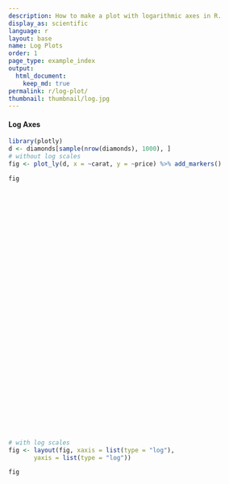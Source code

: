 ```yaml
---
description: How to make a plot with logarithmic axes in R.
display_as: scientific
language: r
layout: base
name: Log Plots
order: 1
page_type: example_index
output:
  html_document:
    keep_md: true
permalink: r/log-plot/
thumbnail: thumbnail/log.jpg
---
```



#### Log Axes


```r
library(plotly)
d <- diamonds[sample(nrow(diamonds), 1000), ]
# without log scales
fig <- plot_ly(d, x = ~carat, y = ~price) %>% add_markers()

fig
```

<div id="htmlwidget-3757de9b0c36b1dc346e" style="width:672px;height:480px;" class="plotly html-widget"></div>
<script type="application/json" data-for="htmlwidget-3757de9b0c36b1dc346e">{"x":{"visdat":{"1a2b72b17394":["function () ","plotlyVisDat"]},"cur_data":"1a2b72b17394","attrs":{"1a2b72b17394":{"x":{},"y":{},"alpha_stroke":1,"sizes":[10,100],"spans":[1,20],"type":"scatter","mode":"markers","inherit":true}},"layout":{"margin":{"b":40,"l":60,"t":25,"r":10},"xaxis":{"domain":[0,1],"automargin":true,"title":"carat"},"yaxis":{"domain":[0,1],"automargin":true,"title":"price"},"hovermode":"closest","showlegend":false},"source":"A","config":{"showSendToCloud":false},"data":[{"x":[0.25,0.36,0.7,1.14,0.62,0.24,0.7,0.44,1.2,0.71,0.9,0.33,0.7,1.21,1.71,0.51,1.26,1.02,0.9,0.41,0.5,0.79,0.9,0.34,1.09,1.51,0.33,1,1.03,1,0.42,1.5,1.27,0.59,0.42,0.9,1.01,0.51,1.26,0.52,1.01,1.22,0.52,0.56,0.54,0.42,0.31,2.22,0.3,1.22,0.43,0.71,0.4,0.56,0.56,1.04,0.24,1.28,0.42,0.4,0.33,0.4,0.62,0.9,1.01,0.71,0.3,1,0.9,0.9,0.52,0.33,0.9,0.51,1.05,0.55,1.21,1.23,0.38,1.31,1.08,0.3,1.2,0.53,0.3,0.34,0.72,0.71,0.5,1.1,0.38,0.9,1.5,0.33,0.42,0.31,0.3,0.55,0.3,0.9,1.5,1.08,0.56,0.72,0.33,0.7,0.23,0.7,0.98,0.42,1.01,0.88,0.43,0.3,0.41,2.05,0.32,0.31,1.2,1.36,0.24,1.12,1.52,0.38,0.54,0.49,0.31,0.33,0.71,0.9,0.9,1.28,0.31,2.09,0.71,0.26,0.31,0.71,0.72,0.38,1.06,1.11,1.07,0.31,1,0.51,0.3,0.41,0.32,1.13,0.31,0.51,1.7,0.34,0.52,0.3,0.42,0.5,0.51,0.24,0.8,0.6,0.31,0.3,0.41,0.33,0.82,1.13,0.3,1.75,1,1.6,0.4,0.73,1,0.33,0.41,0.7,0.3,1.05,0.72,0.7,0.31,0.32,0.56,0.3,0.43,0.92,0.31,1.31,0.36,0.72,1.5,1.01,0.41,0.57,5.01,1.01,0.43,0.78,0.44,0.33,0.7,1.01,0.96,1.41,0.73,0.55,1.51,0.78,0.41,0.3,0.89,1.5,0.58,0.56,0.71,1.05,0.42,1.01,1,1.01,0.51,0.42,0.3,0.78,0.29,0.71,0.53,1.5,0.91,0.7,1.21,2.01,0.9,0.54,0.73,0.56,1,0.9,0.42,0.86,1,0.38,0.6,0.71,0.32,1.13,0.6,0.73,1.8,0.32,0.76,1.01,0.4,0.37,0.33,1.23,1.31,0.53,0.38,1,0.53,0.31,0.7,1.5,0.58,0.7,0.51,0.44,1.51,1,1.07,0.29,0.36,0.53,0.9,0.42,0.74,0.72,0.73,1.13,0.32,1.01,0.7,0.76,0.9,2.01,0.52,1.03,0.52,1.32,0.52,0.41,0.51,1.22,2.01,0.24,0.7,0.35,1.33,1.01,0.31,1,1.01,1.43,1.01,0.3,0.37,0.9,0.31,1.33,0.3,0.3,0.9,0.62,0.35,0.7,1.6,0.51,0.56,0.38,0.36,0.71,1.36,1,0.3,0.9,0.71,1.18,0.27,0.74,0.3,0.8,0.9,2.1,0.3,0.51,0.51,0.73,1.91,0.51,0.33,0.33,2.05,0.77,0.31,0.41,0.3,1.25,0.9,2,0.73,0.63,1.05,0.82,0.32,0.28,1.75,0.42,0.81,1.39,0.54,1.05,0.38,2.19,0.93,1.36,0.6,0.51,1.56,0.41,0.9,1.5,0.55,1.06,0.84,0.35,0.3,1.53,0.35,2.04,1.66,1.12,1.06,0.37,1.01,0.3,0.36,1.15,0.71,0.84,1.01,2.02,1.15,0.44,1.01,1.29,0.3,0.71,0.91,0.8,0.3,1.01,0.31,0.23,0.3,0.71,0.27,1.29,0.32,0.34,0.51,1.19,0.73,1.01,1.58,0.34,1.22,0.35,1,0.43,0.38,0.7,0.32,0.41,1.59,2,1.51,1.02,1.07,0.31,0.28,0.43,1.01,1.01,0.71,0.58,0.3,0.51,0.79,1.07,0.34,0.31,0.41,0.32,0.33,0.43,1.24,0.3,0.5,0.35,0.76,1.01,1.06,1.01,2.15,0.9,0.5,0.4,0.5,0.7,0.77,0.8,0.38,0.38,0.52,1,0.31,0.32,0.7,1.01,1.01,1.55,0.33,1.13,2.1,1.23,2.01,0.9,1,0.9,0.57,1,1.1,0.28,0.51,0.44,0.75,0.37,1.12,1,0.7,0.7,0.38,1,0.31,0.3,0.73,0.3,0.35,0.41,1.27,0.36,1.35,0.9,0.61,2.19,0.64,2.01,0.54,1.03,0.8,0.9,1.1,0.39,1.52,1.06,1.01,1.02,0.81,0.5,1.01,0.4,1,0.92,0.3,0.23,0.33,0.93,0.41,0.31,0.3,1.01,0.85,0.41,0.23,0.8,0.72,1.35,2.02,0.3,0.76,1.15,0.3,0.3,0.33,0.43,1,1.06,0.4,1.05,1.12,1.05,1.52,1.25,0.36,0.31,0.3,0.7,2.03,0.4,1.02,0.41,1.07,0.95,0.4,0.7,0.39,0.3,1,1.23,0.3,0.51,0.38,0.5,2.07,1.01,2.01,0.34,0.9,0.32,0.31,0.24,0.52,0.41,0.35,2.61,0.63,0.81,0.71,2.01,1.19,0.26,0.73,0.41,0.81,0.4,0.31,0.35,0.71,0.33,1.18,0.31,1.01,0.53,1.11,1.42,0.9,0.29,0.91,0.31,1.41,1.75,1,0.32,0.32,0.33,1.5,0.41,0.51,1.02,0.7,1.71,0.9,0.61,1.23,1.12,0.32,1.26,0.51,0.5,1.02,0.41,0.9,0.77,0.52,0.9,0.45,0.35,0.61,2.07,0.41,0.48,0.33,1.02,0.37,0.75,0.5,1.21,0.31,1,0.4,0.34,1.2,1.04,0.78,2.01,1.01,0.39,1.53,1.77,0.3,0.9,1.23,0.51,1.47,1,0.31,0.7,0.5,2.1,1.5,1.18,0.33,0.71,1.03,0.35,1.53,0.31,0.33,0.47,0.58,0.32,1.14,1.68,0.31,0.41,1.03,0.78,0.34,0.39,0.25,0.64,1.61,0.37,1.1,0.41,1.97,0.28,0.7,1.1,0.38,0.33,0.38,1.51,0.9,0.71,0.23,0.3,0.74,1.03,0.54,0.3,0.7,1.53,1.01,1.18,0.3,0.78,0.9,0.52,0.93,0.7,0.31,1.01,0.7,0.82,1.41,1.01,1.53,0.7,0.74,0.43,0.56,1.03,1.02,0.54,0.24,0.45,0.7,0.35,0.56,0.32,0.7,0.4,0.42,2,0.3,0.3,0.9,0.34,0.5,0.36,1.26,0.74,0.5,1,0.49,1.17,0.46,0.7,0.32,0.71,0.31,0.77,0.31,0.41,0.7,1.01,0.35,1.5,1,0.3,1.57,1.26,1.01,0.9,1.2,1.01,0.71,1.02,1.2,0.34,0.58,1.17,1.02,1.51,1.59,0.5,1.23,0.7,0.58,1.03,0.54,1.31,0.51,1.01,0.7,1.02,1.15,0.46,0.82,0.31,0.54,0.61,0.91,0.81,0.84,0.33,0.7,0.72,0.38,0.9,0.73,1.53,1.51,0.42,0.78,0.72,0.7,0.24,0.3,1.25,1.72,1.01,0.96,1,1.14,1.28,0.44,1.2,0.32,0.7,0.3,0.52,1.54,0.7,1.01,0.8,0.3,1.5,0.34,1.62,1.23,1.01,2.01,1.23,0.35,0.31,0.36,0.31,1.13,0.3,1.14,0.79,1.51,1.04,1.1,0.3,1.1,0.53,0.92,1.12,1.52,1.51,0.52,0.3,1.39,0.56,0.9,1.02,0.7,0.4,1.25,0.73,0.54,2.01,1.2,0.3,0.34,1.28,0.41,2.01,1.51,0.52,0.7,0.34,0.51,0.41,0.7,1.02,0.31,0.92,1.03,0.41,1,1.05,1.1,0.26,1.21,0.45,0.71,0.55,1.53,0.71,0.72,0.41,2.01,0.73,2.34,1.52,0.7,0.3,1.04,0.25,0.33,1.3,0.63,0.37,1.01,1.43,1.04,0.5,0.32,1.51,1.52,0.57,0.54,2.48,0.41,2.05,0.57,0.31,1.11,1.01,1,2.03,0.44,1.5,0.51,0.75,0.5,1.53,0.33,0.3,0.53,1.11,0.51,0.27,0.72,0.72,0.41,1.01,0.3,0.4,0.72,1.45,0.7,0.52,0.56,0.3,0.71,1.05,1.61,0.85,1.2,0.7,1.46,0.9,0.53,0.4,0.56,1.35,0.52,0.32,1.01,0.87,0.34,1.1,1.51,1.1,0.77,2.01,0.32,1.26,1.7,0.52,0.59,0.9,0.31,1.13,0.7,0.57,0.71,0.32,1.11,1.01,0.91,0.73],"y":[438,877,2394,6681,1841,478,2388,810,8334,1774,3975,572,3450,10232,14292,2075,6068,7253,4155,1015,1635,2904,3225,803,4046,11487,780,5197,4586,8154,1179,7308,6162,1352,660,4187,6504,1046,6318,1605,4672,6607,1689,1304,1560,898,1046,14662,610,8950,919,2823,840,1286,2442,5689,485,4636,992,666,854,1050,2206,4382,9243,2104,710,10046,4479,3478,1229,868,3574,1628,3234,1415,6134,7260,988,5429,10292,675,7294,1766,545,956,1929,3229,1015,5544,918,3722,6770,854,833,628,526,1975,605,3512,14281,6586,1723,2218,723,3901,530,2516,4479,1103,6618,4334,1433,491,683,16148,828,680,13474,5103,752,4641,16636,1070,1662,1294,840,666,2173,3246,5312,6583,942,15339,2400,554,557,4380,3495,1095,6128,10053,5498,625,4036,1953,605,1043,990,4712,698,1602,13949,596,1847,622,653,2579,2745,492,4043,2444,447,541,613,901,3159,4303,542,17343,5082,6272,606,2596,7812,781,827,2283,541,4018,2295,2184,734,533,1259,500,1318,3936,734,11531,439,2626,14234,3054,1295,1949,18018,4260,1433,3184,684,666,2536,4821,3945,7339,3429,1881,13986,1954,1007,605,2955,7368,1884,1394,2502,4116,882,4706,6451,7597,1354,1013,878,2970,507,2452,1813,9900,3546,2437,8294,16733,3425,1993,2821,1819,6600,4036,838,3418,4861,812,1295,2494,867,7756,1402,1927,9979,837,2800,5051,1206,1124,1021,5951,6137,1956,812,5546,1917,461,2762,5460,1761,2364,1125,1040,12202,3575,4764,664,600,1683,3447,773,2805,2314,3288,7066,756,4378,5539,2593,4381,14745,1815,7533,2012,9572,1369,1015,1781,5160,16499,678,2421,522,6963,4191,734,6822,4608,9450,4955,1013,874,3574,628,7325,819,844,3398,2344,767,2289,12467,1619,1791,1402,537,2547,5310,4308,477,4082,2964,4071,490,1985,552,3502,4514,18648,863,1709,1758,3342,15241,1769,917,445,16446,3786,489,754,447,7924,3303,11899,2351,2127,5833,3224,756,429,16632,847,3323,12744,1944,5557,968,18475,4250,7592,2385,1749,13299,613,3519,9072,1667,6060,6399,522,945,11078,984,18066,6025,4766,5459,874,5532,789,471,5152,2096,2593,3190,14790,4838,1155,6905,5237,567,2954,4439,1232,694,4416,732,530,608,2416,463,7802,673,626,1359,5598,3705,3297,11491,540,7623,744,5026,774,1327,3384,612,1061,9707,13320,12738,4712,4752,408,828,1120,7179,4749,2606,2041,382,1925,3710,7483,612,914,961,912,741,993,7660,526,1397,1116,2788,4693,7706,6159,13317,3750,1935,810,1140,2437,2898,2517,1212,633,1151,3629,462,672,2473,4821,4416,8593,574,7808,11923,5889,14040,4505,4704,3736,1728,3265,5278,522,1104,1194,3085,876,4422,4861,2376,2850,924,5082,582,432,4372,911,630,604,8941,523,6884,4497,2161,18693,2074,17003,1195,4759,2833,3457,3696,651,10145,4602,4578,4708,3053,1845,3421,968,5051,4037,675,498,579,3562,969,558,886,3563,4530,1259,458,2553,3091,10378,12598,421,2682,7032,844,911,898,1250,6927,6062,667,4201,7091,5027,9552,8575,631,853,499,3287,16309,694,5058,827,4949,4711,931,2686,616,1013,3965,4426,684,1925,751,1624,14476,5864,17313,438,3619,561,1046,668,1446,999,747,18756,1640,3324,2297,14067,4758,580,2276,784,3481,1021,816,851,2574,891,4211,695,10704,1783,5152,6894,3908,664,4029,789,11347,13393,4107,773,720,666,5808,904,1443,8818,2400,12416,4740,2833,6449,6087,954,8941,1974,1190,6047,791,2964,2830,1150,3267,729,798,2048,13800,818,994,1002,5217,487,2674,1187,5190,802,10046,1050,825,4301,3611,3267,14502,8569,921,7389,8109,610,3468,7687,2523,7438,7607,642,1896,1316,12121,8736,10308,957,3075,8742,1303,11178,571,752,1178,1761,854,4615,16985,462,1192,8398,1846,754,875,498,1873,10477,584,6987,866,14542,487,2535,3745,998,520,617,10514,4914,3251,530,605,3518,3876,1892,612,2657,14931,6108,3278,491,2444,3274,2092,3651,2352,557,3749,2874,2937,7738,3733,8034,2127,2609,916,1580,5241,7836,1847,449,1330,3920,522,2441,523,2940,666,961,12907,776,605,3950,725,1746,645,7400,3434,1431,7526,1336,5423,787,3145,645,2141,1046,3468,713,904,1790,3801,748,10406,5921,450,11040,5306,4989,3902,6324,6075,2306,10029,7603,686,1336,4423,5047,14844,9813,1436,4773,2330,2380,4078,978,6885,1781,4327,2352,3713,3735,1087,4931,544,1892,2544,9636,2797,2376,463,2409,3417,800,2883,3193,7539,9664,1400,2116,1864,2591,559,658,8099,12696,4574,3355,5002,4702,6811,759,5352,647,2507,675,1815,13110,2352,5010,2699,776,16409,765,11351,5412,4338,18295,11182,984,692,1006,942,6133,710,7079,3081,9301,6814,4312,574,5082,2230,3282,8633,12596,11746,1675,814,6544,1334,4269,9246,1806,1154,13096,2351,1377,13596,6985,506,961,6093,1105,16956,10588,1911,1675,596,1569,683,2818,5198,684,3723,4078,1154,5197,5197,5692,605,5387,1144,3431,2030,12499,2266,2732,969,8780,2712,11221,10968,2110,878,5662,395,675,6334,1641,957,6998,10609,10350,727,949,18806,16628,1684,1770,12883,1079,16793,2507,464,6129,7955,6132,9435,850,9173,1634,2381,1155,12499,456,673,1607,4101,1068,799,2724,3759,876,4666,766,900,2868,6455,2152,1223,2066,658,2654,6545,9439,3237,9641,2290,7146,6018,1607,828,1890,9302,2314,534,4320,2307,584,10701,15378,4725,2717,5696,589,9720,11781,1577,1195,3545,778,8430,2614,1942,2946,773,5550,10887,3298,2377],"type":"scatter","mode":"markers","marker":{"color":"rgba(31,119,180,1)","line":{"color":"rgba(31,119,180,1)"}},"error_y":{"color":"rgba(31,119,180,1)"},"error_x":{"color":"rgba(31,119,180,1)"},"line":{"color":"rgba(31,119,180,1)"},"xaxis":"x","yaxis":"y","frame":null}],"highlight":{"on":"plotly_click","persistent":false,"dynamic":false,"selectize":false,"opacityDim":0.2,"selected":{"opacity":1},"debounce":0},"shinyEvents":["plotly_hover","plotly_click","plotly_selected","plotly_relayout","plotly_brushed","plotly_brushing","plotly_clickannotation","plotly_doubleclick","plotly_deselect","plotly_afterplot","plotly_sunburstclick"],"base_url":"https://plot.ly"},"evals":[],"jsHooks":[]}</script>


```r
# with log scales
fig <- layout(fig, xaxis = list(type = "log"),
       yaxis = list(type = "log"))

fig
```

<div id="htmlwidget-666bbf36c8dfb38cd2e6" style="width:672px;height:480px;" class="plotly html-widget"></div>
<script type="application/json" data-for="htmlwidget-666bbf36c8dfb38cd2e6">{"x":{"visdat":{"1a2b72b17394":["function () ","plotlyVisDat"]},"cur_data":"1a2b72b17394","attrs":{"1a2b72b17394":{"x":{},"y":{},"alpha_stroke":1,"sizes":[10,100],"spans":[1,20],"type":"scatter","mode":"markers","inherit":true}},"layout":{"margin":{"b":40,"l":60,"t":25,"r":10},"xaxis":{"domain":[0,1],"automargin":true,"type":"log","title":"carat"},"yaxis":{"domain":[0,1],"automargin":true,"type":"log","title":"price"},"hovermode":"closest","showlegend":false},"source":"A","config":{"showSendToCloud":false},"data":[{"x":[0.25,0.36,0.7,1.14,0.62,0.24,0.7,0.44,1.2,0.71,0.9,0.33,0.7,1.21,1.71,0.51,1.26,1.02,0.9,0.41,0.5,0.79,0.9,0.34,1.09,1.51,0.33,1,1.03,1,0.42,1.5,1.27,0.59,0.42,0.9,1.01,0.51,1.26,0.52,1.01,1.22,0.52,0.56,0.54,0.42,0.31,2.22,0.3,1.22,0.43,0.71,0.4,0.56,0.56,1.04,0.24,1.28,0.42,0.4,0.33,0.4,0.62,0.9,1.01,0.71,0.3,1,0.9,0.9,0.52,0.33,0.9,0.51,1.05,0.55,1.21,1.23,0.38,1.31,1.08,0.3,1.2,0.53,0.3,0.34,0.72,0.71,0.5,1.1,0.38,0.9,1.5,0.33,0.42,0.31,0.3,0.55,0.3,0.9,1.5,1.08,0.56,0.72,0.33,0.7,0.23,0.7,0.98,0.42,1.01,0.88,0.43,0.3,0.41,2.05,0.32,0.31,1.2,1.36,0.24,1.12,1.52,0.38,0.54,0.49,0.31,0.33,0.71,0.9,0.9,1.28,0.31,2.09,0.71,0.26,0.31,0.71,0.72,0.38,1.06,1.11,1.07,0.31,1,0.51,0.3,0.41,0.32,1.13,0.31,0.51,1.7,0.34,0.52,0.3,0.42,0.5,0.51,0.24,0.8,0.6,0.31,0.3,0.41,0.33,0.82,1.13,0.3,1.75,1,1.6,0.4,0.73,1,0.33,0.41,0.7,0.3,1.05,0.72,0.7,0.31,0.32,0.56,0.3,0.43,0.92,0.31,1.31,0.36,0.72,1.5,1.01,0.41,0.57,5.01,1.01,0.43,0.78,0.44,0.33,0.7,1.01,0.96,1.41,0.73,0.55,1.51,0.78,0.41,0.3,0.89,1.5,0.58,0.56,0.71,1.05,0.42,1.01,1,1.01,0.51,0.42,0.3,0.78,0.29,0.71,0.53,1.5,0.91,0.7,1.21,2.01,0.9,0.54,0.73,0.56,1,0.9,0.42,0.86,1,0.38,0.6,0.71,0.32,1.13,0.6,0.73,1.8,0.32,0.76,1.01,0.4,0.37,0.33,1.23,1.31,0.53,0.38,1,0.53,0.31,0.7,1.5,0.58,0.7,0.51,0.44,1.51,1,1.07,0.29,0.36,0.53,0.9,0.42,0.74,0.72,0.73,1.13,0.32,1.01,0.7,0.76,0.9,2.01,0.52,1.03,0.52,1.32,0.52,0.41,0.51,1.22,2.01,0.24,0.7,0.35,1.33,1.01,0.31,1,1.01,1.43,1.01,0.3,0.37,0.9,0.31,1.33,0.3,0.3,0.9,0.62,0.35,0.7,1.6,0.51,0.56,0.38,0.36,0.71,1.36,1,0.3,0.9,0.71,1.18,0.27,0.74,0.3,0.8,0.9,2.1,0.3,0.51,0.51,0.73,1.91,0.51,0.33,0.33,2.05,0.77,0.31,0.41,0.3,1.25,0.9,2,0.73,0.63,1.05,0.82,0.32,0.28,1.75,0.42,0.81,1.39,0.54,1.05,0.38,2.19,0.93,1.36,0.6,0.51,1.56,0.41,0.9,1.5,0.55,1.06,0.84,0.35,0.3,1.53,0.35,2.04,1.66,1.12,1.06,0.37,1.01,0.3,0.36,1.15,0.71,0.84,1.01,2.02,1.15,0.44,1.01,1.29,0.3,0.71,0.91,0.8,0.3,1.01,0.31,0.23,0.3,0.71,0.27,1.29,0.32,0.34,0.51,1.19,0.73,1.01,1.58,0.34,1.22,0.35,1,0.43,0.38,0.7,0.32,0.41,1.59,2,1.51,1.02,1.07,0.31,0.28,0.43,1.01,1.01,0.71,0.58,0.3,0.51,0.79,1.07,0.34,0.31,0.41,0.32,0.33,0.43,1.24,0.3,0.5,0.35,0.76,1.01,1.06,1.01,2.15,0.9,0.5,0.4,0.5,0.7,0.77,0.8,0.38,0.38,0.52,1,0.31,0.32,0.7,1.01,1.01,1.55,0.33,1.13,2.1,1.23,2.01,0.9,1,0.9,0.57,1,1.1,0.28,0.51,0.44,0.75,0.37,1.12,1,0.7,0.7,0.38,1,0.31,0.3,0.73,0.3,0.35,0.41,1.27,0.36,1.35,0.9,0.61,2.19,0.64,2.01,0.54,1.03,0.8,0.9,1.1,0.39,1.52,1.06,1.01,1.02,0.81,0.5,1.01,0.4,1,0.92,0.3,0.23,0.33,0.93,0.41,0.31,0.3,1.01,0.85,0.41,0.23,0.8,0.72,1.35,2.02,0.3,0.76,1.15,0.3,0.3,0.33,0.43,1,1.06,0.4,1.05,1.12,1.05,1.52,1.25,0.36,0.31,0.3,0.7,2.03,0.4,1.02,0.41,1.07,0.95,0.4,0.7,0.39,0.3,1,1.23,0.3,0.51,0.38,0.5,2.07,1.01,2.01,0.34,0.9,0.32,0.31,0.24,0.52,0.41,0.35,2.61,0.63,0.81,0.71,2.01,1.19,0.26,0.73,0.41,0.81,0.4,0.31,0.35,0.71,0.33,1.18,0.31,1.01,0.53,1.11,1.42,0.9,0.29,0.91,0.31,1.41,1.75,1,0.32,0.32,0.33,1.5,0.41,0.51,1.02,0.7,1.71,0.9,0.61,1.23,1.12,0.32,1.26,0.51,0.5,1.02,0.41,0.9,0.77,0.52,0.9,0.45,0.35,0.61,2.07,0.41,0.48,0.33,1.02,0.37,0.75,0.5,1.21,0.31,1,0.4,0.34,1.2,1.04,0.78,2.01,1.01,0.39,1.53,1.77,0.3,0.9,1.23,0.51,1.47,1,0.31,0.7,0.5,2.1,1.5,1.18,0.33,0.71,1.03,0.35,1.53,0.31,0.33,0.47,0.58,0.32,1.14,1.68,0.31,0.41,1.03,0.78,0.34,0.39,0.25,0.64,1.61,0.37,1.1,0.41,1.97,0.28,0.7,1.1,0.38,0.33,0.38,1.51,0.9,0.71,0.23,0.3,0.74,1.03,0.54,0.3,0.7,1.53,1.01,1.18,0.3,0.78,0.9,0.52,0.93,0.7,0.31,1.01,0.7,0.82,1.41,1.01,1.53,0.7,0.74,0.43,0.56,1.03,1.02,0.54,0.24,0.45,0.7,0.35,0.56,0.32,0.7,0.4,0.42,2,0.3,0.3,0.9,0.34,0.5,0.36,1.26,0.74,0.5,1,0.49,1.17,0.46,0.7,0.32,0.71,0.31,0.77,0.31,0.41,0.7,1.01,0.35,1.5,1,0.3,1.57,1.26,1.01,0.9,1.2,1.01,0.71,1.02,1.2,0.34,0.58,1.17,1.02,1.51,1.59,0.5,1.23,0.7,0.58,1.03,0.54,1.31,0.51,1.01,0.7,1.02,1.15,0.46,0.82,0.31,0.54,0.61,0.91,0.81,0.84,0.33,0.7,0.72,0.38,0.9,0.73,1.53,1.51,0.42,0.78,0.72,0.7,0.24,0.3,1.25,1.72,1.01,0.96,1,1.14,1.28,0.44,1.2,0.32,0.7,0.3,0.52,1.54,0.7,1.01,0.8,0.3,1.5,0.34,1.62,1.23,1.01,2.01,1.23,0.35,0.31,0.36,0.31,1.13,0.3,1.14,0.79,1.51,1.04,1.1,0.3,1.1,0.53,0.92,1.12,1.52,1.51,0.52,0.3,1.39,0.56,0.9,1.02,0.7,0.4,1.25,0.73,0.54,2.01,1.2,0.3,0.34,1.28,0.41,2.01,1.51,0.52,0.7,0.34,0.51,0.41,0.7,1.02,0.31,0.92,1.03,0.41,1,1.05,1.1,0.26,1.21,0.45,0.71,0.55,1.53,0.71,0.72,0.41,2.01,0.73,2.34,1.52,0.7,0.3,1.04,0.25,0.33,1.3,0.63,0.37,1.01,1.43,1.04,0.5,0.32,1.51,1.52,0.57,0.54,2.48,0.41,2.05,0.57,0.31,1.11,1.01,1,2.03,0.44,1.5,0.51,0.75,0.5,1.53,0.33,0.3,0.53,1.11,0.51,0.27,0.72,0.72,0.41,1.01,0.3,0.4,0.72,1.45,0.7,0.52,0.56,0.3,0.71,1.05,1.61,0.85,1.2,0.7,1.46,0.9,0.53,0.4,0.56,1.35,0.52,0.32,1.01,0.87,0.34,1.1,1.51,1.1,0.77,2.01,0.32,1.26,1.7,0.52,0.59,0.9,0.31,1.13,0.7,0.57,0.71,0.32,1.11,1.01,0.91,0.73],"y":[438,877,2394,6681,1841,478,2388,810,8334,1774,3975,572,3450,10232,14292,2075,6068,7253,4155,1015,1635,2904,3225,803,4046,11487,780,5197,4586,8154,1179,7308,6162,1352,660,4187,6504,1046,6318,1605,4672,6607,1689,1304,1560,898,1046,14662,610,8950,919,2823,840,1286,2442,5689,485,4636,992,666,854,1050,2206,4382,9243,2104,710,10046,4479,3478,1229,868,3574,1628,3234,1415,6134,7260,988,5429,10292,675,7294,1766,545,956,1929,3229,1015,5544,918,3722,6770,854,833,628,526,1975,605,3512,14281,6586,1723,2218,723,3901,530,2516,4479,1103,6618,4334,1433,491,683,16148,828,680,13474,5103,752,4641,16636,1070,1662,1294,840,666,2173,3246,5312,6583,942,15339,2400,554,557,4380,3495,1095,6128,10053,5498,625,4036,1953,605,1043,990,4712,698,1602,13949,596,1847,622,653,2579,2745,492,4043,2444,447,541,613,901,3159,4303,542,17343,5082,6272,606,2596,7812,781,827,2283,541,4018,2295,2184,734,533,1259,500,1318,3936,734,11531,439,2626,14234,3054,1295,1949,18018,4260,1433,3184,684,666,2536,4821,3945,7339,3429,1881,13986,1954,1007,605,2955,7368,1884,1394,2502,4116,882,4706,6451,7597,1354,1013,878,2970,507,2452,1813,9900,3546,2437,8294,16733,3425,1993,2821,1819,6600,4036,838,3418,4861,812,1295,2494,867,7756,1402,1927,9979,837,2800,5051,1206,1124,1021,5951,6137,1956,812,5546,1917,461,2762,5460,1761,2364,1125,1040,12202,3575,4764,664,600,1683,3447,773,2805,2314,3288,7066,756,4378,5539,2593,4381,14745,1815,7533,2012,9572,1369,1015,1781,5160,16499,678,2421,522,6963,4191,734,6822,4608,9450,4955,1013,874,3574,628,7325,819,844,3398,2344,767,2289,12467,1619,1791,1402,537,2547,5310,4308,477,4082,2964,4071,490,1985,552,3502,4514,18648,863,1709,1758,3342,15241,1769,917,445,16446,3786,489,754,447,7924,3303,11899,2351,2127,5833,3224,756,429,16632,847,3323,12744,1944,5557,968,18475,4250,7592,2385,1749,13299,613,3519,9072,1667,6060,6399,522,945,11078,984,18066,6025,4766,5459,874,5532,789,471,5152,2096,2593,3190,14790,4838,1155,6905,5237,567,2954,4439,1232,694,4416,732,530,608,2416,463,7802,673,626,1359,5598,3705,3297,11491,540,7623,744,5026,774,1327,3384,612,1061,9707,13320,12738,4712,4752,408,828,1120,7179,4749,2606,2041,382,1925,3710,7483,612,914,961,912,741,993,7660,526,1397,1116,2788,4693,7706,6159,13317,3750,1935,810,1140,2437,2898,2517,1212,633,1151,3629,462,672,2473,4821,4416,8593,574,7808,11923,5889,14040,4505,4704,3736,1728,3265,5278,522,1104,1194,3085,876,4422,4861,2376,2850,924,5082,582,432,4372,911,630,604,8941,523,6884,4497,2161,18693,2074,17003,1195,4759,2833,3457,3696,651,10145,4602,4578,4708,3053,1845,3421,968,5051,4037,675,498,579,3562,969,558,886,3563,4530,1259,458,2553,3091,10378,12598,421,2682,7032,844,911,898,1250,6927,6062,667,4201,7091,5027,9552,8575,631,853,499,3287,16309,694,5058,827,4949,4711,931,2686,616,1013,3965,4426,684,1925,751,1624,14476,5864,17313,438,3619,561,1046,668,1446,999,747,18756,1640,3324,2297,14067,4758,580,2276,784,3481,1021,816,851,2574,891,4211,695,10704,1783,5152,6894,3908,664,4029,789,11347,13393,4107,773,720,666,5808,904,1443,8818,2400,12416,4740,2833,6449,6087,954,8941,1974,1190,6047,791,2964,2830,1150,3267,729,798,2048,13800,818,994,1002,5217,487,2674,1187,5190,802,10046,1050,825,4301,3611,3267,14502,8569,921,7389,8109,610,3468,7687,2523,7438,7607,642,1896,1316,12121,8736,10308,957,3075,8742,1303,11178,571,752,1178,1761,854,4615,16985,462,1192,8398,1846,754,875,498,1873,10477,584,6987,866,14542,487,2535,3745,998,520,617,10514,4914,3251,530,605,3518,3876,1892,612,2657,14931,6108,3278,491,2444,3274,2092,3651,2352,557,3749,2874,2937,7738,3733,8034,2127,2609,916,1580,5241,7836,1847,449,1330,3920,522,2441,523,2940,666,961,12907,776,605,3950,725,1746,645,7400,3434,1431,7526,1336,5423,787,3145,645,2141,1046,3468,713,904,1790,3801,748,10406,5921,450,11040,5306,4989,3902,6324,6075,2306,10029,7603,686,1336,4423,5047,14844,9813,1436,4773,2330,2380,4078,978,6885,1781,4327,2352,3713,3735,1087,4931,544,1892,2544,9636,2797,2376,463,2409,3417,800,2883,3193,7539,9664,1400,2116,1864,2591,559,658,8099,12696,4574,3355,5002,4702,6811,759,5352,647,2507,675,1815,13110,2352,5010,2699,776,16409,765,11351,5412,4338,18295,11182,984,692,1006,942,6133,710,7079,3081,9301,6814,4312,574,5082,2230,3282,8633,12596,11746,1675,814,6544,1334,4269,9246,1806,1154,13096,2351,1377,13596,6985,506,961,6093,1105,16956,10588,1911,1675,596,1569,683,2818,5198,684,3723,4078,1154,5197,5197,5692,605,5387,1144,3431,2030,12499,2266,2732,969,8780,2712,11221,10968,2110,878,5662,395,675,6334,1641,957,6998,10609,10350,727,949,18806,16628,1684,1770,12883,1079,16793,2507,464,6129,7955,6132,9435,850,9173,1634,2381,1155,12499,456,673,1607,4101,1068,799,2724,3759,876,4666,766,900,2868,6455,2152,1223,2066,658,2654,6545,9439,3237,9641,2290,7146,6018,1607,828,1890,9302,2314,534,4320,2307,584,10701,15378,4725,2717,5696,589,9720,11781,1577,1195,3545,778,8430,2614,1942,2946,773,5550,10887,3298,2377],"type":"scatter","mode":"markers","marker":{"color":"rgba(31,119,180,1)","line":{"color":"rgba(31,119,180,1)"}},"error_y":{"color":"rgba(31,119,180,1)"},"error_x":{"color":"rgba(31,119,180,1)"},"line":{"color":"rgba(31,119,180,1)"},"xaxis":"x","yaxis":"y","frame":null}],"highlight":{"on":"plotly_click","persistent":false,"dynamic":false,"selectize":false,"opacityDim":0.2,"selected":{"opacity":1},"debounce":0},"shinyEvents":["plotly_hover","plotly_click","plotly_selected","plotly_relayout","plotly_brushed","plotly_brushing","plotly_clickannotation","plotly_doubleclick","plotly_deselect","plotly_afterplot","plotly_sunburstclick"],"base_url":"https://plot.ly"},"evals":[],"jsHooks":[]}</script>
